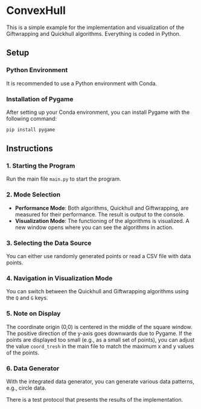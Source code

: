 # ConvexHull

This is a simple example for the implementation and visualization of the Giftwrapping and Quickhull algorithms. Everything is coded in Python.

## Setup

### Python Environment
It is recommended to use a Python environment with Conda.

### Installation of Pygame
After setting up your Conda environment, you can install Pygame with the following command:
```sh
pip install pygame
```

## Instructions

### 1. Starting the Program
Run the main file `main.py` to start the program.

### 2. Mode Selection
- **Performance Mode**: Both algorithms, Quickhull and Giftwrapping, are measured for their performance. The result is output to the console.
- **Visualization Mode**: The functioning of the algorithms is visualized. A new window opens where you can see the algorithms in action.

### 3. Selecting the Data Source
You can either use randomly generated points or read a CSV file with data points.

### 4. Navigation in Visualization Mode
You can switch between the Quickhull and Giftwrapping algorithms using the `Q` and `G` keys.

### 5. Note on Display
The coordinate origin (0,0) is centered in the middle of the square window. The positive direction of the y-axis goes downwards due to Pygame. If the points are displayed too small (e.g., as a small set of points), you can adjust the value `coord_tresh` in the main file to match the maximum x and y values of the points.

### 6. Data Generator
With the integrated data generator, you can generate various data patterns, e.g., circle data.

There is a test protocol that presents the results of the implementation.

